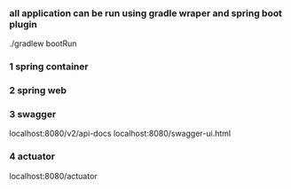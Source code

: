 ### all application can be run using gradle wraper and spring boot plugin

./gradlew bootRun

### 1 spring container

### 2 spring web

### 3 swagger
localhost:8080/v2/api-docs
localhost:8080/swagger-ui.html


### 4 actuator
localhost:8080/actuator


